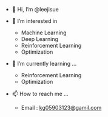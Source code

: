 - 👋 Hi, I’m @leejisue
- 👀 I’m interested in 
  - Machine Learning
  - Deep Learning
  - Reinforcement Learning
  - Optimization
  
- 🌱 I’m currently learning ...
  - Reinforcement Learning
  - Optimization
  
- 📫 How to reach me ...
  - Email : kg05903123@gamil.com

<!---
leejisue/leejisue is a ✨ special ✨ repository because its `README.md` (this file) appears on your GitHub profile.
You can click the Preview link to take a look at your changes.
--->
